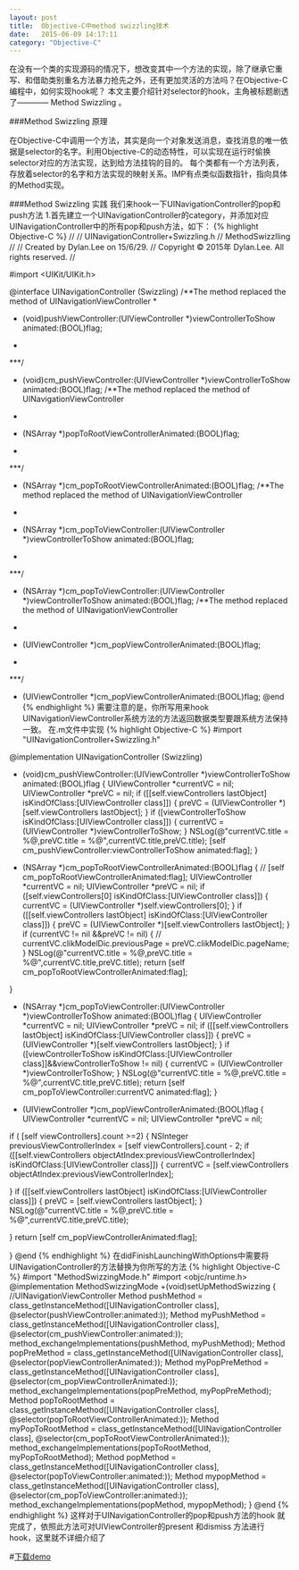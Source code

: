 ```yaml
---
layout: post
title:  Objective-C中method swizzling技术
date:   2015-06-09 14:17:11
category: "Objective-C"
---
```




在没有一个类的实现源码的情况下，想改变其中一个方法的实现，除了继承它重写、和借助类别重名方法暴力抢先之外，还有更加灵活的方法吗？在Objective-C编程中，如何实现hook呢？
本文主要介绍针对selector的hook，主角被标题剧透了———— Method Swizzling 。

###Method Swizzling 原理

在Objective-C中调用一个方法，其实是向一个对象发送消息，查找消息的唯一依据是selector的名字。利用Objective-C的动态特性，可以实现在运行时偷换selector对应的方法实现，达到给方法挂钩的目的。
每个类都有一个方法列表，存放着selector的名字和方法实现的映射关系。IMP有点类似函数指针，指向具体的Method实现。

###Method Swizzling 实践
我们来hook一下UINavigationController的pop和push方法
1.首先建立一个UINavigationController的category，并添加对应UINavigationController中的所有pop和push方法，如下：
{% highlight Objective-C %} 
//
//  UINavigationController+Swizzling.h
//  MethodSwizzlling
//
//  Created by Dylan.Lee on 15/6/29.
//  Copyright © 2015年 Dylan.Lee. All rights reserved.
//

#import <UIKit/UIKit.h>

@interface UINavigationController (Swizzling)
/**The method replaced the method of UINavigationViewController
*
- (void)pushViewController:(UIViewController *)viewControllerToShow animated:(BOOL)flag;
*
***/
- (void)cm_pushViewController:(UIViewController *)viewControllerToShow animated:(BOOL)flag;
/**The method replaced the method of UINavigationViewController
*
- (NSArray *)popToRootViewControllerAnimated:(BOOL)flag;
*
***/
- (NSArray *)cm_popToRootViewControllerAnimated:(BOOL)flag;
/**The method replaced the method of UINavigationViewController
*
- (NSArray *)cm_popToViewController:(UIViewController *)viewControllerToShow animated:(BOOL)flag;
*
***/

- (NSArray *)cm_popToViewController:(UIViewController *)viewControllerToShow animated:(BOOL)flag;
/**The method replaced the method of UINavigationViewController
*
- (UIViewController *)cm_popViewControllerAnimated:(BOOL)flag;
*
***/
- (UIViewController *)cm_popViewControllerAnimated:(BOOL)flag;
@end
{% endhighlight %}
需要注意的是，你所写用来hook UINavigationViewController系统方法的方法返回数据类型要跟系统方法保持一致。
在.m文件中实现
{% highlight Objective-C %} 
#import "UINavigationController+Swizzling.h"

@implementation UINavigationController (Swizzling)
- (void)cm_pushViewController:(UIViewController *)viewControllerToShow animated:(BOOL)flag
{
UIViewController *currentVC = nil;
UIViewController *preVC  = nil;
if ([[self.viewControllers lastObject] isKindOfClass:[UIViewController class]])
{
preVC = (UIViewController *)[self.viewControllers lastObject];
}
if ([viewControllerToShow isKindOfClass:[UIViewController class]])
{
currentVC = (UIViewController *)viewControllerToShow;
}
NSLog(@"currentVC.title = %@,preVC.title = %@",currentVC.title,preVC.title);
[self cm_pushViewController:viewControllerToShow animated:flag];
}

- (NSArray *)cm_popToRootViewControllerAnimated:(BOOL)flag
{
//    [self cm_popToRootViewControllerAnimated:flag];
UIViewController *currentVC = nil;
UIViewController *preVC  = nil;
if ([self.viewControllers[0] isKindOfClass:[UIViewController class]])
{
currentVC = (UIViewController *)self.viewControllers[0];
}
if ([[self.viewControllers lastObject] isKindOfClass:[UIViewController class]])
{
preVC = (UIViewController *)[self.viewControllers lastObject];
}
if (currentVC != nil &&preVC != nil)
{
//        currentVC.clikModelDic.previousPage = preVC.clikModelDic.pageName;
}
NSLog(@"currentVC.title = %@,preVC.title = %@",currentVC.title,preVC.title);
return  [self cm_popToRootViewControllerAnimated:flag];


}

- (NSArray *)cm_popToViewController:(UIViewController *)viewControllerToShow animated:(BOOL)flag
{
UIViewController *currentVC = nil;
UIViewController *preVC = nil;
if ([[self.viewControllers lastObject] isKindOfClass:[UIViewController class]])
{
preVC = (UIViewController *)[self.viewControllers lastObject];
}
if ([viewControllerToShow isKindOfClass:[UIViewController class]]&&viewControllerToShow != nil)
{
currentVC = (UIViewController *)viewControllerToShow;
}
NSLog(@"currentVC.title = %@,preVC.title = %@",currentVC.title,preVC.title);
return [self cm_popToViewController:currentVC animated:flag];
}

- (UIViewController *)cm_popViewControllerAnimated:(BOOL)flag
{
UIViewController *currentVC = nil;
UIViewController *preVC = nil;

if ( [self viewControllers].count >=2)
{
NSInteger previousViewControllerIndex = [self viewControllers].count - 2;
if ([[self.viewControllers objectAtIndex:previousViewControllerIndex] isKindOfClass:[UIViewController class]])
{
currentVC = [self.viewControllers objectAtIndex:previousViewControllerIndex];

}
if ([[self.viewControllers lastObject] isKindOfClass:[UIViewController class]])
{
preVC = [self.viewControllers lastObject];
}
NSLog(@"currentVC.title = %@,preVC.title = %@",currentVC.title,preVC.title);

}
return  [self cm_popViewControllerAnimated:flag];

}
@end
{% endhighlight %}
在didFinishLaunchingWithOptions中需要将UINavigationController的方法替换为你所写的方法
{% highlight Objective-C %} 
#import "MethodSwizzingMode.h"
#import <objc/runtime.h>
@implementation MethodSwizzingMode
+(void)setUpMethodSwizzing
{
//UINavigationViewController
Method pushMethod = class_getInstanceMethod([UINavigationController class], @selector(pushViewController:animated:));
Method myPushMethod = class_getInstanceMethod([UINavigationController class], @selector(cm_pushViewController:animated:));
method_exchangeImplementations(pushMethod, myPushMethod);
Method popPreMethod = class_getInstanceMethod([UINavigationController class], @selector(popViewControllerAnimated:));
Method myPopPreMethod = class_getInstanceMethod([UINavigationController class], @selector(cm_popViewControllerAnimated:));
method_exchangeImplementations(popPreMethod, myPopPreMethod);
Method popToRootMethod = class_getInstanceMethod([UINavigationController class], @selector(popToRootViewControllerAnimated:));
Method myPopToRootMethod = class_getInstanceMethod([UINavigationController class], @selector(cm_popToRootViewControllerAnimated:));
method_exchangeImplementations(popToRootMethod, myPopToRootMethod);
Method popMethod = class_getInstanceMethod([UINavigationController class], @selector(popToViewController:animated:));
Method mypopMethod = class_getInstanceMethod([UINavigationController class], @selector(cm_popToViewController:animated:));
method_exchangeImplementations(popMethod, mypopMethod);
}
@end
{% endhighlight %}
这样对于UINavigationController的pop和push方法的hook 就完成了，依照此方法可对UIViewController的present 和dismiss 方法进行hook，这里就不详细介绍了

#[下载demo](https://github.com/Dylan-Lee/MehtodSwizzling/tree/master)